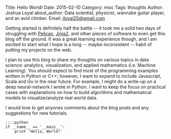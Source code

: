 Title: Hello World!
Date: 2015-02-10
Category: misc
Tags: thoughts
Author: Joshua Loyal
about_author: Data scientist, physicist, wannabe guitar player, and an avid climber.
Email: jloyal25@gmail.com

Getting started is definitely half the battle -- it took me a solid two days of struggling with [Pelican][1], [Jinja2][2], and other pieces of software to even get this blog off the ground. It was a great learning experience though, and I am excited to start what I hope is a long -- maybe inconsistent -- habit of putting my projects on the web.

I plan to use this blog to share my thoughts on various topics in data science: analytics, visualization, and applied mathematics (i.e. Machine Learning). You should expect to find most of the programming examples written in Python or C++; however, I want to expand to include Javascript, Scala and Go in the near future. For example, I might do a write-up on a deep neural-network I wrote in Python. I want to keep the focus on practical cases with explanations on how to build algorithms and mathematical models to visualize/analyze real world data.

I would love to get anyones comments about the blog posts and any suggestions for new tutorials. 

    ::::python
    if __name__ == '__main__':
        print 'Hello, World!'

[1]: http://blog.getpelican.com "Pelican"
[2]: http://jinja.pocoo.org/docs/dev/ "Jinja2"
